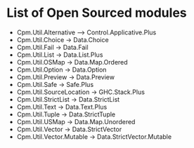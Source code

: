# List of Open Sourced modules

- Cpm.Util.Alternative --> Control.Applicative.Plus
- Cpm.Util.Choice -> Data.Choice
- Cpm.Util.Fail -> Data.Fail
- Cpm.Util.List -> Data.List.Plus
- Cpm.Util.OSMap -> Data.Map.Ordered
- Cpm.Util.Option -> Data.Option
- Cpm.Util.Preview -> Data.Preview
- Cpm.Util.Safe -> Safe.Plus
- Cpm.Util.SourceLocation -> GHC.Stack.Plus
- Cpm.Util.StrictList -> Data.StrictList
- Cpm.Util.Text -> Data.Text.Plus
- Cpm.Util.Tuple -> Data.StrictTuple
- Cpm.Util.USMap -> Data.Map.Unordered
- Cpm.Util.Vector -> Data.StrictVector
- Cpm.Util.Vector.Mutable -> Data.StrictVector.Mutable
